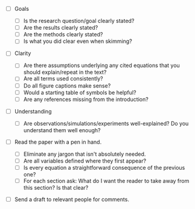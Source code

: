 - [ ] Goals
  - [ ] Is the research question/goal clearly stated?
  - [ ] Are the results clearly stated?
  - [ ] Are the methods clearly stated?
  - [ ] Is what you did clear even when skimming?
- [ ] Clarity
  - [ ] Are there assumptions underlying any cited equations that you should explain/repeat in the text?
  - [ ] Are all terms used consistently?
  - [ ] Do all figure captions make sense?
  - [ ] Would a starting table of symbols be helpful?
  - [ ] Are any references missing from the introduction?
- [ ] Understanding
  - [ ] Are observations/simulations/experiments well-explained? Do you understand them well enough?
- [ ] Read the paper with a pen in hand.
  - [ ] Eliminate any jargon that isn't absolutely needed.
  - [ ] Are all variables defined where they first appear?
  - [ ] Is every equation a straightforward consequence of the previous one?
  - [ ] For each section ask: What do I want the reader to take away from this section? Is that clear?
- [ ] Send a draft to relevant people for comments.

